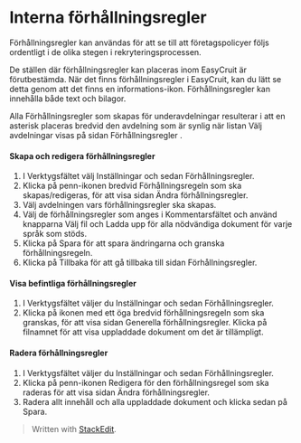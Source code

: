# Interna förhållningsregler

Förhållningsregler kan användas för att se till att företagspolicyer följs ordentligt i de olika stegen i rekryteringsprocessen.

De ställen där förhållningsregler kan placeras inom EasyCruit är förutbestämda. När det finns förhållningsregler i EasyCruit, kan du lätt se detta genom att det finns en informations-ikon. Förhållningsregler kan innehålla både text och bilagor.

Alla Förhållningsregler som skapas för underavdelningar resulterar i att en asterisk placeras bredvid den avdelning som är synlig när listan  Välj avdelningar  visas på sidan Förhållningsregler  .

#### Skapa och redigera förhållningsregler

1.  I  Verktygsfältet  välj  Inställningar  och sedan  Förhållningsregler.
2.  Klicka på penn-ikonen bredvid Förhållningsregeln som ska skapas/redigeras, för att visa sidan  Ändra förhållningsregler.
3.  Välj avdelningen vars förhållningsregler ska skapas.
4.  Välj de förhållningsregler som anges i  Kommentarsfältet  och använd knapparna  Välj fil  och  Ladda upp  för alla nödvändiga dokument för varje språk som stöds.
5.  Klicka på  Spara  för att spara ändringarna och granska förhållningsregeln.
6.  Klicka på  Tillbaka  för att gå tillbaka till sidan  Förhållningsregler.

#### Visa befintliga förhållningsregler

1.  I  Verktygsfältet  väljer du  Inställningar  och sedan  Förhållningsregler.
2.  Klicka på ikonen med ett öga bredvid förhållningsregeln som ska granskas, för att visa sidan  Generella förhållningsregler. Klicka på filnamnet för att visa uppladdade dokument om det är tillämpligt.

#### Radera förhållningsregler

1.  I  Verktygsfältet  väljer du  Inställningar  och sedan  Förhållningsregler.
2.  Klicka på penn-ikonen  Redigera  för den förhållningsregel som ska raderas för att visa sidan  Ändra förhållningsregler.
3.  Radera allt innehåll och alla uppladdade dokument och klicka sedan på  Spara.


> Written with [StackEdit](https://stackedit.io/).
<!--stackedit_data:
eyJoaXN0b3J5IjpbLTEwMDgzNTg4NDddfQ==
-->